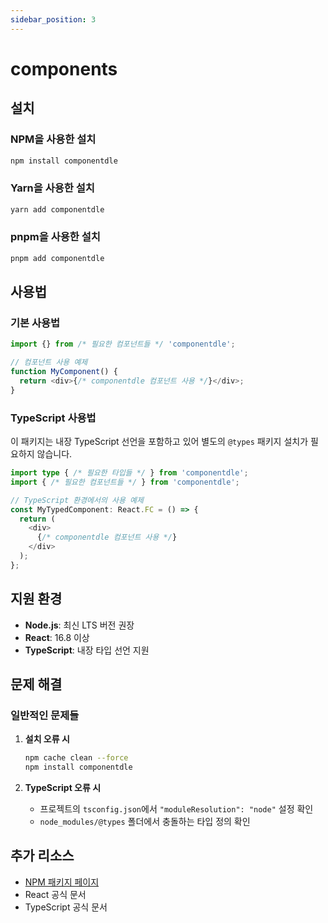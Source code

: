 ```yaml
---
sidebar_position: 3
---
```


# components

## 설치

### NPM을 사용한 설치

```bash
npm install componentdle
```

### Yarn을 사용한 설치

```bash
yarn add componentdle
```

### pnpm을 사용한 설치

```bash
pnpm add componentdle
```

## 사용법

### 기본 사용법

```javascript
import {} from /* 필요한 컴포넌트들 */ 'componentdle';

// 컴포넌트 사용 예제
function MyComponent() {
  return <div>{/* componentdle 컴포넌트 사용 */}</div>;
}
```

### TypeScript 사용법

이 패키지는 내장 TypeScript 선언을 포함하고 있어 별도의 `@types` 패키지 설치가 필요하지 않습니다.

```typescript
import type { /* 필요한 타입들 */ } from 'componentdle';
import { /* 필요한 컴포넌트들 */ } from 'componentdle';

// TypeScript 환경에서의 사용 예제
const MyTypedComponent: React.FC = () => {
  return (
    <div>
      {/* componentdle 컴포넌트 사용 */}
    </div>
  );
};
```

## 지원 환경

- **Node.js**: 최신 LTS 버전 권장
- **React**: 16.8 이상
- **TypeScript**: 내장 타입 선언 지원

## 문제 해결

### 일반적인 문제들

1. **설치 오류 시**

   ```bash
   npm cache clean --force
   npm install componentdle
   ```

2. **TypeScript 오류 시**
   - 프로젝트의 `tsconfig.json`에서 `"moduleResolution": "node"` 설정 확인
   - `node_modules/@types` 폴더에서 충돌하는 타입 정의 확인

## 추가 리소스

- [NPM 패키지 페이지](https://www.npmjs.com/package/componentdle)
- React 공식 문서
- TypeScript 공식 문서
